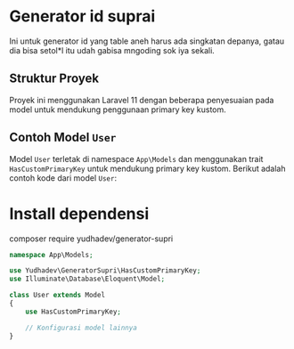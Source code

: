 # Generator id suprai

Ini untuk generator id yang table aneh harus ada singkatan depanya, gatau dia bisa setol*l itu udah gabisa mngoding sok iya sekali.

## Struktur Proyek

Proyek ini menggunakan Laravel 11 dengan beberapa penyesuaian pada model untuk mendukung penggunaan primary key kustom.

## Contoh Model `User`

Model `User` terletak di namespace `App\Models` dan menggunakan trait `HasCustomPrimaryKey` untuk mendukung primary key kustom. Berikut adalah contoh kode dari model `User`:

# Install dependensi

composer require yudhadev/generator-supri

```php
namespace App\Models;

use Yudhadev\GeneratorSupri\HasCustomPrimaryKey;
use Illuminate\Database\Eloquent\Model;

class User extends Model
{
    use HasCustomPrimaryKey;

    // Konfigurasi model lainnya
}
```
